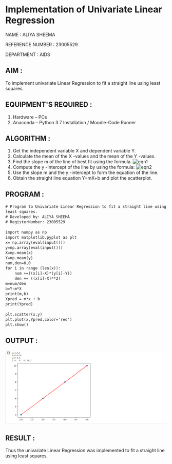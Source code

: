 # Implementation of Univariate Linear Regression
NAME : ALIYA SHEEMA

REFERENCE NUMBER : 23005529

DEPARTMENT : AIDS

## AIM :
To implement univariate Linear Regression to fit a straight line using least squares.
## EQUIPMENT'S REQUIRED :
1.	Hardware – PCs
2.	Anaconda – Python 3.7 Installation / Moodle-Code Runner
## ALGORITHM :
1.	Get the independent variable X and dependent variable Y.
2.	Calculate the mean of the X -values and the mean of the Y -values.
3.	Find the slope m of the line of best fit using the formula.
 ![eqn1](./eq1.jpg)
4.	Compute the y -intercept of the line by using the formula:
![eqn2](./eq2.jpg)  
5.	Use the slope m and the y -intercept to form the equation of the line.
6.	Obtain the straight line equation Y=mX+b and plot the scatterplot.
## PROGRAM :
```
# Program to Univariate Linear Regression to fit a straight line using least squares.
# Developed by: ALIYA SHEEMA
# RegisterNumber: 23005529

import numpy as np
import matplotlib.pyplot as plt
x= np.array(eval(input()))
y=np.array(eval(input()))
X=np.mean(x)
Y=np.mean(y)
num,den=0,0
for i in range (len(x)):
    num +=((x[i]-X)*(y[i]-Y))
    den += ((x[i]-X)**2)
m=num/den
b=Y-m*X
print(m,b)
Ypred = m*x + b
print(Ypred)

plt.scatter(x,y)
plt.plot(x,Ypred,color='red')
plt.show()

```
## OUTPUT :

![Alt text](Output.png)


## RESULT :
Thus the univariate Linear Regression was implemented to fit a straight line using least squares.

